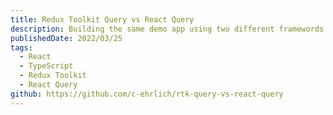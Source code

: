 ```yaml
---
title: Redux Toolkit Query vs React Query
description: Building the same demo app using two different framewords for server state
publishedDate: 2022/03/25
tags:
  - React
  - TypeScript
  - Redux Toolkit
  - React Query
github: https://github.com/c-ehrlich/rtk-query-vs-react-query
---
```

